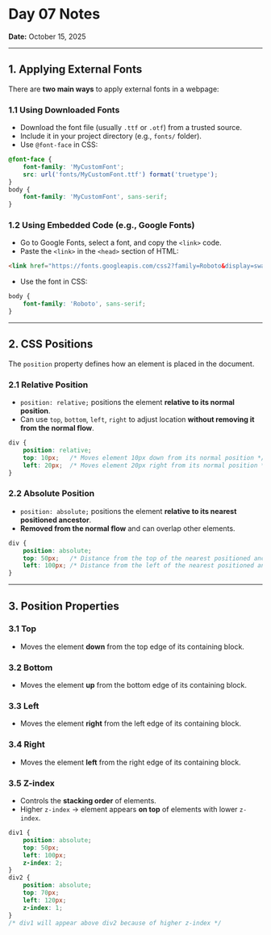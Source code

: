 # Day 07 Notes
**Date:** October 15, 2025

---

## 1. Applying External Fonts

There are **two main ways** to apply external fonts in a webpage:

### 1.1 Using Downloaded Fonts
- Download the font file (usually `.ttf` or `.otf`) from a trusted source.
- Include it in your project directory (e.g., `fonts/` folder).
- Use `@font-face` in CSS:

```css
@font-face {
    font-family: 'MyCustomFont';
    src: url('fonts/MyCustomFont.ttf') format('truetype');
}
body {
    font-family: 'MyCustomFont', sans-serif;
}
```

### 1.2 Using Embedded Code (e.g., Google Fonts)
- Go to Google Fonts, select a font, and copy the `<link>` code.
- Paste the `<link>` in the `<head>` section of HTML:

```html
<link href="https://fonts.googleapis.com/css2?family=Roboto&display=swap" rel="stylesheet">
```

- Use the font in CSS:

```css
body {
    font-family: 'Roboto', sans-serif;
}
```

---

## 2. CSS Positions

The `position` property defines how an element is placed in the document.

### 2.1 Relative Position
- `position: relative;` positions the element **relative to its normal position**.
- Can use `top`, `bottom`, `left`, `right` to adjust location **without removing it from the normal flow**.

```css
div {
    position: relative;
    top: 10px;   /* Moves element 10px down from its normal position */
    left: 20px;  /* Moves element 20px right from its normal position */
}
```

### 2.2 Absolute Position
- `position: absolute;` positions the element **relative to its nearest positioned ancestor**.
- **Removed from the normal flow** and can overlap other elements.

```css
div {
    position: absolute;
    top: 50px;   /* Distance from the top of the nearest positioned ancestor */
    left: 100px; /* Distance from the left of the nearest positioned ancestor */
}
```

---

## 3. Position Properties

### 3.1 Top
- Moves the element **down** from the top edge of its containing block.

### 3.2 Bottom
- Moves the element **up** from the bottom edge of its containing block.

### 3.3 Left
- Moves the element **right** from the left edge of its containing block.

### 3.4 Right
- Moves the element **left** from the right edge of its containing block.

### 3.5 Z-index
- Controls the **stacking order** of elements.
- Higher `z-index` → element appears **on top** of elements with lower `z-index`.

```css
div1 {
    position: absolute;
    top: 50px;
    left: 100px;
    z-index: 2;
}
div2 {
    position: absolute;
    top: 70px;
    left: 120px;
    z-index: 1;
}
/* div1 will appear above div2 because of higher z-index */
```
